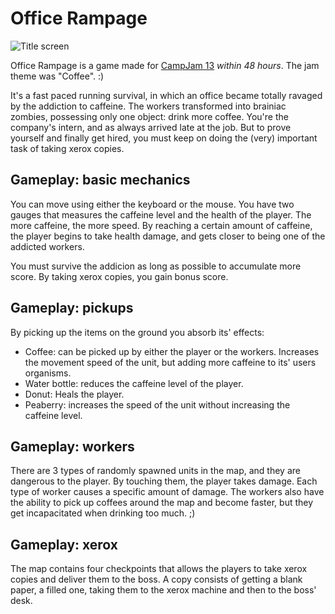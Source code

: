 Office Rampage
===========

![Title screen](http://i217.photobucket.com/albums/cc96/muclemente/offgithub_zps5ca34f29.png "Logo")

Office Rampage is a game made for [CampJam 13](http://www.gamux.com.br/campjam/edicoes/2013/) *within 48 hours*. The jam theme was "Coffee". :)

It's a fast paced running survival, in which an office became totally ravaged by the addiction to caffeine. The workers transformed into brainiac zombies, possessing only one object: drink more coffee.
You're the company's intern, and as always arrived late at the job. But to prove yourself and finally get hired, you must keep on doing the (very) important task of taking xerox copies.


Gameplay: basic mechanics
---------------------
You can move using either the keyboard or the mouse. 
You have two gauges that measures the caffeine level and the health of the player.
The more caffeine, the more speed.
By reaching a certain amount of caffeine, the player begins to take health damage, and gets closer to being one of the addicted workers.

You must survive the addicion as long as possible to accumulate more score.
By taking xerox copies, you gain bonus score.


Gameplay: pickups
---------------------

By picking up the items on the ground you absorb its' effects:
-   Coffee: can be picked up by either the player or the workers. Increases the movement speed of the unit, but adding more caffeine to its' users organisms.
-   Water bottle: reduces the caffeine level of the player.
-   Donut: Heals the player.
-   Peaberry: increases the speed of the unit without increasing the caffeine level.


Gameplay: workers
---------------------

There are 3 types of randomly spawned units in the map, and they are dangerous to the player. By touching them, the player takes damage. Each type of worker causes a specific amount of damage.
The workers also have the ability to pick up coffees around the map and become faster, but they get incapacitated when drinking too much. ;)


Gameplay: xerox
---------------------

The map contains four checkpoints that allows the players to take xerox copies and deliver them to the boss.
A copy consists of getting a blank paper, a filled one, taking them to the xerox machine and then to the boss' desk. 

